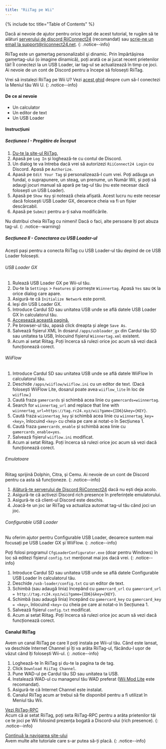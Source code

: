 ```yaml
---
title: "RiiTag pe Wii"
---
```


{% include toc title="Table of Contents" %}

Dacă ai nevoie de ajutor pentru orice legat de acest tutorial, te rugăm să te alături [serverului de discord RiiConnect24](https://discord.gg/rc24) (recomandat) sau [scrie-ne un email la support@riiconnect24.net](mailto:support@riiconnect24.net).
{: .notice--info}

RiiTag este un gamertag personalizabil şi dinamic. Prin împărtășirea gamertag-ului (o imagine dinamică), poți arată ce ai jucat recent prietenilor tăi! Îl conectezi la un USB Loader, iar tag-ul se actualizează în timp ce joci. Ai nevoie de un cont de Discord pentru a începe să folosești RiiTag.

Vrei să instalezi RiiTag pe Wii U? Vezi [acest ghid](riitag-wiiu) despre cum să-l conectezi la Meniul tău Wii U.
{: .notice--info}

#### De ce ai nevoie

* Un calculator
* Un editor de text
* Un USB Loader

#### Instrucțiuni

##### Secțiunea I - Pregătire de Început

1. [Du-te la site-ul RiiTag.](https://tag.rc24.xyz/)
2. Apasă pe `Log In` și loghează-te cu contul de Discord.
3. Un dialog te va întreba dacă vrei să autorizezi `RiiConnect24 Login` cu Discord. Apasă pe `Authorize`.
4. Apasă pe `Edit Your Tag` și personalizează-l cum vrei. Poți adăuga un fundal, o suprapunere, un steag, un prenume, un Număr Wii, și poți să adaugi jocuri manual să apară pe tag-ul tău (nu este necesar dacă folosești un USB Loader).
5. Apasă pe `Show Key` și notează cheia afișată. Acest lucru nu este necesar dacă folosești USB Loader GX, deoarece cheia va fi un fișier descărcabil.
6. Apasă pe `Submit` pentru a-ți salva modificările.

Nu distribui cheia RiiTag cu nimeni! Dacă o faci, alte persoane îți pot abuza tag-ul.
{: .notice--warning}

##### Secțiunea II - Conectarea cu USB Loader-ul

Acești pași pentru a conecta RiiTag cu USB Loader-ul tău depind de ce USB Loader folosești.

###### USB Loader GX

1. Rulează USB Loader GX pe Wii-ul tău.
2. Du-te la `Settings` > `Features` și pornește `Wiinnertag`. Apasă `Yes` sau `OK` la orice dialog care apare.
3. Asigură-te că `Initialize Network` este pornit.
4. Ieși din USB Loader GX.
5. Introduce Cardul SD sau unitatea USB unde se află datele USB Loader GX în calculatorul tău.
6. [Accesează această pagină.](https://tag.rc24.xyz/Wiinnertag.xml)
7. Pe browser-ul tău, apasă click dreapta și alege `Save As`.
8. Salvează fișierul XML în dosarul `/apps/usbloader_gx` din Cardul tău SD sau unitatea ta USB, înlocuind fișierul `Wiinnertag.xml` existent.
9. Acum ai setat Riitag. Poți încerca să rulezi orice joc acum să vezi dacă funcționează corect.

###### WiiFlow

1. Introduce Cardul SD sau unitatea USB unde se află datele WiiFlow în calculatorul tău.
2. Deschide `/apps/wiiflow/wiiflow.ini` cu un editor de text. (Dacă folosești WiiFlow Lite, dosarul poate avea `wiiflow_lite` în loc de `wiiflow`.)
3. Caută fraza `gamercards` și schimbă acea linie cu `gamercards=wiinnertag`.
4. Search for `wiinnertag_url` and replace that line with `wiinnertag_url=https://tag.rc24.xyz/wii?game={ID6}&key={KEY}`.
5. Caută fraza `wiinnertag_key` și schimbă acea linie cu `wiinnertag_key=<key>`, înlocuind `<key>` cu cheia pe care ai notat-o în Secțiunea 1.
6. Caută fraza `gamercards_enable` și schimbă acea linie cu `gamercards_enable=yes`.
7. Salvează fișierul `wiiflow.ini` modificat.
8. Acum ai setat Riitag. Poți încerca să rulezi orice joc acum să vezi dacă funcționează corect.

###### Emulatoare

Riitag sprijină Dolphin, Citra, și Cemu. Ai nevoie de un cont de Discord pentru ca asta să funcționeze.
{: .notice--info}

1. [Alătură-te serverului de Discord RiiConnect24](https://discord.gg/rc24) dacă nu ești deja acolo.
2. Asigură-te că activezi Discord rich presence în preferințele emulatorului.
3. Asigură-te că client-ul Discord este deschis.
4. Joacă-te un joc iar RiiTag va actualiza automat tag-ul tău când joci un joc.

###### Configurable USB Loader

Nu oferim ajutor pentru Configurable USB Loader, deoarece suntem mai focusați pe USB Loader GX și WiiFlow.
{: .notice--info}

Poți folosi programul `CfgLoaderConfigurator.exe` (doar pentru Windows) în loc să editezi fișierul `config.txt` menționat mai jos dacă vrei.
{: .notice--info}

1. Introduce Cardul SD sau unitatea USB unde se află datele Configurable USB Loader în calculatorul tău.
2. Deschide `/usb-loader/config.txt` cu un editor de text.
3. Schimbă (sau adaugă linia) începând cu `gamercard_url` cu `gamercard_url = http://tag.rc24.xyz/wii?game={ID6}&key={KEY}`.
4. Schimbă (sau adaugă linia) începând cu `gamercard_key` cu `gamercard_key = <key>`, înlocuind `<key>` cu cheia pe care ai notat-o în Secțiunea 1.
5. Salvează fișierul `config.txt` modificat.
6. Acum ai setat Riitag. Poți încerca să rulezi orice joc acum să vezi dacă funcționează corect.

#### Canalul RiiTag

Avem un canal RiiTag pe care îl poți instala pe Wii-ul tău. Când este lansat, va deschide Internet Channel și îți va arăta RiiTag-ul, făcându-l ușor de văzut când îți folosești Wii-ul.
{: .notice--info}

1. Loghează-te în RiiTag și du-te la pagina ta de tag.
2. Click `Download RiiTag Channel`.
3. Pune WAD-ul pe Cardul tău SD sau unitatea ta USB.
4. Instalează WAD-ul cu managerul tău WAD preferat ([Wii Mod Lite](wiimodlite) este recomandat).
5. Asigură-te că Internet Channel este instalat.
6. Canalul RiiTag acum ar trebui să fie disponibil pentru a fi utilizat în Meniul tău Wii.

[Vezi RiiTag-RPC](https://github.com/RiiConnect24/RiiTag-RPC/releases/latest)<br> Acum că ai setat RiiTag, poți seta RiiTag-RPC pentru a arăta prietenilor tăi ce te joci pe Wii folosind prezența bogată a Discord-ului (rich presence).
{: .notice--info}

[Continuă la navigarea site-ului](site-navigation)<br> Avem multe alte tutoriale care s-ar putea să-ți placă.
{: .notice--info}
